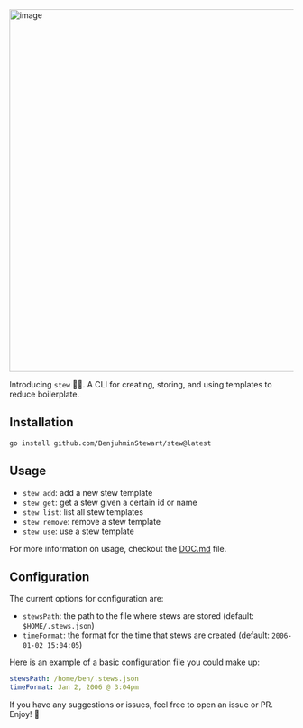 <img width="642" alt="image" src="https://github.com/BenjuhminStewart/stew/assets/82689821/94145b53-e0e2-4beb-b9ad-a34fae888875">

Introducing `stew` 🍲🎉. A CLI for creating, storing, and using templates to reduce boilerplate.

## Installation
```
go install github.com/BenjuhminStewart/stew@latest
```

## Usage
- `stew add`: add a new stew template
- `stew get`: get a stew given a certain id or name
- `stew list`: list all stew templates
- `stew remove`: remove a stew template
- `stew use`: use a stew template

For more information on usage, checkout the [DOC.md](https://github.com/BenjuhminStewart/stew/blob/main/DOC.md) file.

## Configuration

The current options for configuration are:

- `stewsPath`: the path to the file where stews are stored (default: `$HOME/.stews.json`)
- `timeFormat`: the format for the time that stews are created (default: `2006-01-02 15:04:05`)

Here is an example of a basic configuration file you could make up:

```yaml
stewsPath: /home/ben/.stews.json
timeFormat: Jan 2, 2006 @ 3:04pm
```

If you have any suggestions or issues, feel free to open an issue or PR. Enjoy! 🎉
